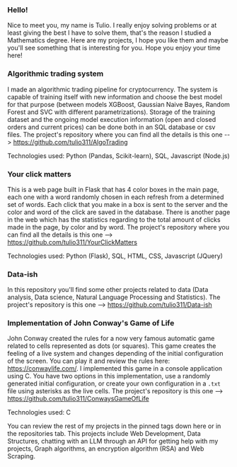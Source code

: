 ### Hello!

Nice to meet you, my name is Tulio. I really enjoy solving problems or at least giving the best I have to solve them, that's the reason I studied a Mathematics degree. Here are my projects, I hope you like them and maybe you'll see something that is interesting for you. Hope you enjoy your time here!

### Algorithmic trading system

I made an algorithmic trading pipeline for cryptocurrency. The system is capable of training itself with new information and choose the best model for that purpose (between models XGBoost, Gaussian Naive Bayes, Random Forest and SVC with different parametrizations). Storage of the training dataset and the ongoing model execution information (open and closed orders and current prices) can be done both in an SQL database or csv files. The project's repository where you can find all the details is this one --> https://github.com/tulio311/AlgoTrading

Technologies used: Python (Pandas, Scikit-learn), SQL, Javascript (Node.js)

### Your click matters

This is a web page built in Flask that has 4 color boxes in the main page, each one with a word randomly chosen in each refresh from a determined set of words. Each click that you make in a box is sent to the server and the color and word of the click are saved in the database. There is another page in the web which has the statistics regarding to the total amount of clicks made in the page, by color and by word. The project's repository where you can find all the details is this one --> https://github.com/tulio311/YourClickMatters

Technologies used: Python (Flask), SQL, HTML, CSS, Javascript (JQuery)

### Data-ish

In this repository you'll find some other projects related to data (Data analysis, Data science, Natural Language Processing and Statistics). The project's repository is this one --> https://github.com/tulio311/Data-ish

### Implementation of John Conway's Game of Life

John Conway created the rules for a now very famous automatic game related to cells represented as dots (or squares). This game creates the feeling of a live system and changes depending of the initial configuration of the screen. You can play it and review the rules here: https://conwaylife.com/. I implemented this game in a console application using C. You have two options in this implementation, use a randomly generated initial configuration, or create your own configuration in a `.txt` file using asterisks as the live cells. The project's repository is this one --> https://github.com/tulio311/ConwaysGameOfLife

Technologies used: C

You can review the rest of my projects in the pinned tags down here or in the repositories tab. This projects include Web Development, Data Structures, chatting with an LLM through an API for getting help with my projects, Graph algorithms, an encryption algorithm (RSA) and Web Scraping. 


 















<!--
**tulio311/tulio311** is a ✨ _special_ ✨ repository because its `README.md` (this file) appears on your GitHub profile.

Here are some ideas to get you started:

- 🔭 I’m currently working on ...
- 🌱 I’m currently learning ...
- 👯 I’m looking to collaborate on ...
- 🤔 I’m looking for help with ...
- 💬 Ask me about ...
- 📫 How to reach me: ...
- 😄 Pronouns: ...
- ⚡ Fun fact: ...
-->
